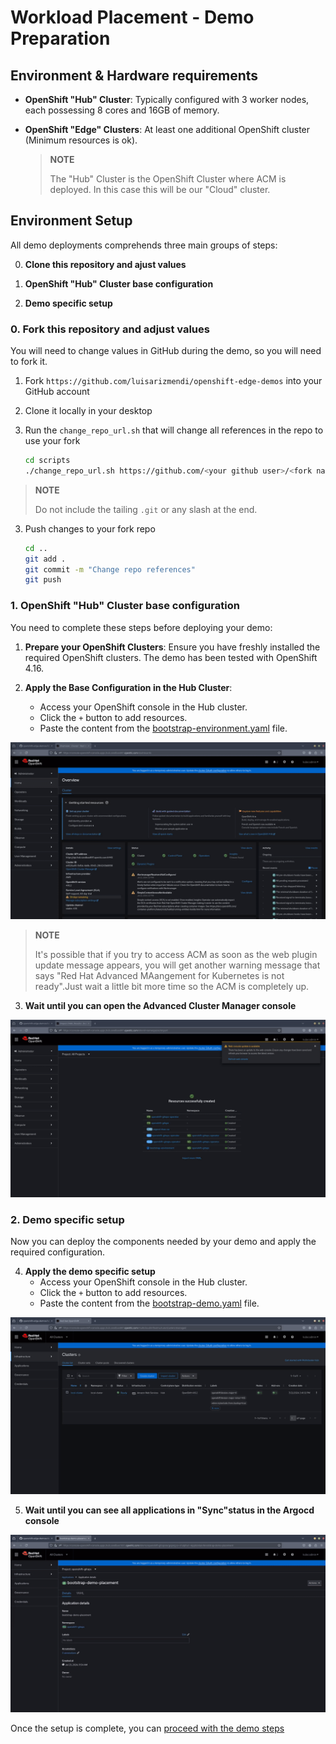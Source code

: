 # Workload Placement - Demo Preparation

## Environment & Hardware requirements 

* **OpenShift "Hub" Cluster**: Typically configured with 3 worker nodes, each possessing 8 cores and 16GB of memory.
* **OpenShift "Edge" Clusters**: At least one additional OpenShift cluster (Minimum resources is ok). 

  > **NOTE**
  >
  > The "Hub" Cluster is the OpenShift Cluster where ACM is deployed. In this case this will be our "Cloud" cluster.


## Environment Setup

All demo deployments comprehends three main groups of steps:

0. **Clone this repository and ajust values**

1. **OpenShift "Hub" Cluster base configuration**

2. **Demo specific setup**


### 0. Fork this repository and adjust values
You will need to change values in GitHub during the demo, so you will need to fork it.

1. Fork `https://github.com/luisarizmendi/openshift-edge-demos` into your GitHub account
2. Clone it locally in your desktop
3. Run the `change_repo_url.sh` that will change all references in the repo to use your fork

   ```bash
   cd scripts
   ./change_repo_url.sh https://github.com/<your github user>/<fork name>
   ```
  > **NOTE**
  >
  > Do not include the tailing `.git` or any slash at the end.

3. Push changes to your fork repo

   ```bash
   cd ..
   git add .
   git commit -m "Change repo references"
   git push
   ```

### 1. OpenShift "Hub" Cluster base configuration

You need to complete these steps before deploying your demo:

1. **Prepare your OpenShift Clusters**: Ensure you have freshly installed the required OpenShift clusters. The demo has been tested with OpenShift 4.16.

2. **Apply the Base Configuration in the Hub Cluster**:
   - Access your OpenShift console in the Hub cluster.
   - Click the `+` button to add resources.
   - Paste the content from the [bootstrap-environment.yaml](../../../bootstrap-environment/bootstrap-environment.yaml) file.

![](../../../doc/images/bootstrap-environment-deploy.gif)

  > **NOTE**
  >
  > It's possible that if you try to access ACM as soon as the web plugin update message appears, you will get another warning message that says "Red Hat Advanced MAangement for Kubernetes is not ready".Just wait a little bit more time so the ACM is completely up.

3. **Wait until you can open the Advanced Cluster Manager console**

![](../../../doc/images/bootstrap-environment-wait.gif)


### 2. Demo specific setup

Now you can deploy the components needed by your demo and apply the required configuration.

4. **Apply the demo specific setup**
   - Access your OpenShift console in the Hub cluster.
   - Click the `+` button to add resources.
   - Paste the content from the [bootstrap-demo.yaml](../bootstrap-demo/bootstrap-demo.yaml) file.

![](images/bootstrap-demo-deploy.gif)

5. **Wait until you can see all applications in "Sync"status in the Argocd console** 

![](images/bootstrap-demo-wait.gif)


Once the setup is complete, you can [proceed with the demo steps](01-demo-steps.md)
